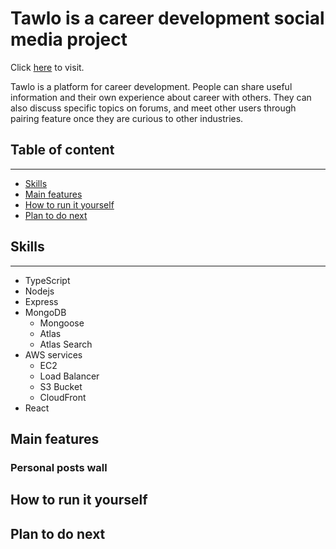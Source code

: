 # Tawlo is a career development social media project

Click [here](http://www.joazen.website) to visit.

Tawlo is a platform for career development. People can share useful information and their own experience about career with others. They can also discuss specific topics on forums, and meet other users through pairing feature once they are curious to other industries.

## <a id="table"></a>Table of content

---

- [Skills](#skills)
- [Main features](#main_feature)
- [How to run it yourself](#how_to_run)
- [Plan to do next](#to_to_next)

## <a id="skills"></a>Skills

---

- TypeScript
- Nodejs
- Express
- MongoDB
  - Mongoose
  - Atlas
  - Atlas Search
- AWS services
  - EC2
  - Load Balancer
  - S3 Bucket
  - CloudFront
- React

## <a id="main_feature"></a>Main features

### Personal posts wall

## <a id="how_to_run"></a>How to run it yourself

## <a id="to_to_next"></a>Plan to do next

